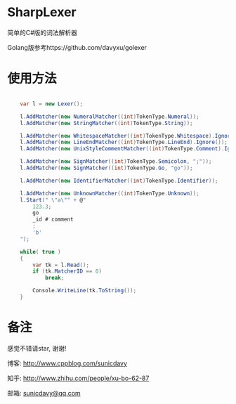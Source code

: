 # SharpLexer
简单的C#版的词法解析器

Golang版参考https://github.com/davyxu/golexer
# 使用方法

```csharp

	var l = new Lexer();

	l.AddMatcher(new NumeralMatcher((int)TokenType.Numeral));
	l.AddMatcher(new StringMatcher((int)TokenType.String));

	l.AddMatcher(new WhitespaceMatcher((int)TokenType.Whitespace).Ignore());
	l.AddMatcher(new LineEndMatcher((int)TokenType.LineEnd).Ignore());
	l.AddMatcher(new UnixStyleCommentMatcher((int)TokenType.Comment).Ignore());

	l.AddMatcher(new SignMatcher((int)TokenType.Semicolon, ";"));
	l.AddMatcher(new SignMatcher((int)TokenType.Go, "go"));

	l.AddMatcher(new IdentifierMatcher((int)TokenType.Identifier));

	l.AddMatcher(new UnknownMatcher((int)TokenType.Unknown));
	l.Start(" \"a\"" + @"
		123.3;
		go
		_id # comment
		;
		'b'
	");

	while( true )
	{
		var tk = l.Read();
		if (tk.MatcherID == 0)
			break;

		Console.WriteLine(tk.ToString());
	}

```

# 备注

感觉不错请star, 谢谢!

博客: http://www.cppblog.com/sunicdavy

知乎: http://www.zhihu.com/people/xu-bo-62-87

邮箱: sunicdavy@qq.com